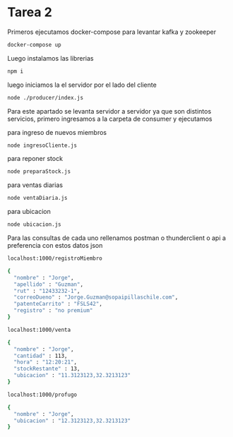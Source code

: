 # Tarea 2
Primeros ejecutamos docker-compose para levantar kafka y zookeeper
```sh
docker-compose up
```

Luego instalamos las librerias
```sh
npm i
```

luego iniciamos la el servidor por el lado del cliente
```sh
node ./producer/index.js
```

Para este apartado se levanta servidor a servidor ya que son distintos servicios, primero ingresamos a la carpeta de consumer y ejecutamos

para ingreso de nuevos miembros

```sh
node ingresoCliente.js
```

para reponer stock

```sh
node preparaStock.js
```

para ventas diarias

```sh
node ventaDiaria.js
```

para ubicacion

```sh
node ubicacion.js
```

Para las consultas de cada uno rellenamos postman o thunderclient o api a preferencia con estos datos json

```sh
localhost:1000/registroMiembro

{
  "nombre" : "Jorge",
  "apellido" : "Guzman",
  "rut" : "12433232-1",
  "correoDueno" : "Jorge.Guzman@sopaipillaschile.com",
  "patenteCarrito" : "FSLS42",
  "registro" : "no premium"
}
```

```sh
localhost:1000/venta

{
  "nombre" : "Jorge",
  "cantidad" : 113,
  "hora" : "12:20:21",
  "stockRestante" : 13,
  "ubicacion" : "11.3123123,32.3213123"
}
```

```sh
localhost:1000/profugo

{
  "nombre" : "Jorge",
  "ubicacion" : "12.3123123,32.3213123"
}
```
